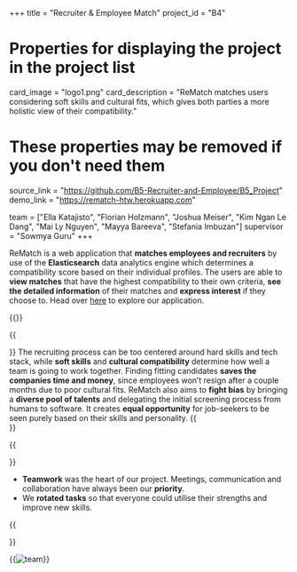 +++
title = "Recruiter & Employee Match"
project_id = "B4"

# Properties for displaying the project in the project list
card_image = "logo1.png"
card_description = "ReMatch matches users considering soft skills and cultural fits, which gives both parties a more holistic view of their compatibility."


# These properties may be removed if you don't need them
source_link = "https://github.com/B5-Recruiter-and-Employee/B5_Project"
demo_link = "https://rematch-htw.herokuapp.com"

team = ["Ella Katajisto", "Florian Holzmann", "Joshua Meiser", "Kim Ngan Le Dang", "Mai Ly Nguyen", "Mayya Bareeva", "Stefania Imbuzan"]
supervisor = "Sowmya Guru"
+++

ReMatch is a web application that **matches employees and recruiters** by use of the **Elasticsearch** data analytics engine which determines a compatibility score based on their individual profiles. The users are able to **view matches** that have the highest compatibility to their own criteria, **see the detailed information** of their matches and **express interest** if they choose to. 
Head over [here](https://rematch-htw.herokuapp.com) to explore our application.

{{<mediathek id="dd8658dafc23d658410aff9c4f4ecf14">}}

{{<section title="Our Goals">}}
The recruiting process can be too centered around hard skills and tech stack, while **soft skills** and **cultural compatibility** determine how well a team is going to work together.  Finding fitting candidates **saves the companies time and money**, since employees won’t resign after a couple months due to poor cultural fits. ReMatch also aims to **fight bias** by bringing a **diverse pool of talents** and delegating the initial screening process from humans to software. It creates **equal opportunity** for job-seekers to be seen purely based on their skills and personality.
{{</section>}}

{{<section title="The Team">}} 
- **Teamwork** was the heart of our project. Meetings, communication and collaboration have always been our **priority**.
- We **rotated tasks** so that everyone could utilise their strengths and improve new skills.


{{</section >}}

{{<image src="team.png" alt="team">}}
